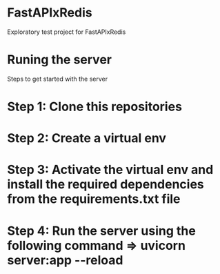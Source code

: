 # FastAPIxRedis
Exploratory test project for FastAPIxRedis 

# Runing the server 
Steps to get started with the server

# Step 1: Clone this repositories
# Step 2: Create a virtual env 
# Step 3: Activate the virtual env and install the required dependencies from the requirements.txt file 
# Step 4: Run the server using the following command => uvicorn server:app --reload 
